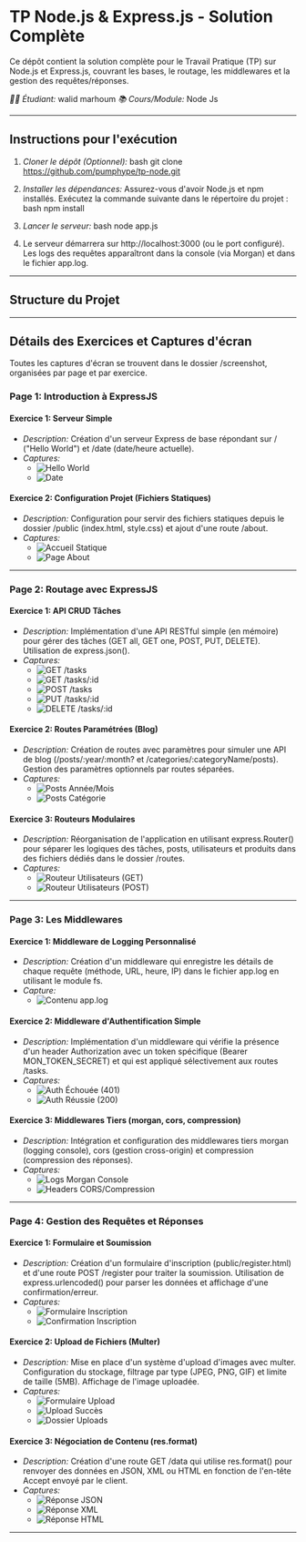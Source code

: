 # TP Node.js & Express.js - Solution Complète

Ce dépôt contient la solution complète pour le Travail Pratique (TP) sur Node.js et Express.js, couvrant les bases, le routage, les middlewares et la gestion des requêtes/réponses.

*🧑‍💻 Étudiant:* walid marhoum
*📚 Cours/Module:* Node Js

---

## Instructions pour l'exécution

1.  *Cloner le dépôt (Optionnel):*
    bash
    git clone  https://github.com/pumphype/tp-node.git 
    
2.  *Installer les dépendances:* Assurez-vous d'avoir Node.js et npm installés. Exécutez la commande suivante dans le répertoire du projet :
    bash
    npm install
    
3.  *Lancer le serveur:*
    bash
    node app.js
    
4.  Le serveur démarrera sur http://localhost:3000 (ou le port configuré). Les logs des requêtes apparaîtront dans la console (via Morgan) et dans le fichier app.log.

---

## Structure du Projet


---

## Détails des Exercices et Captures d'écran

Toutes les captures d'écran se trouvent dans le dossier /screenshot, organisées par page et par exercice.

### Page 1: Introduction à ExpressJS

#### Exercice 1: Serveur Simple

*   *Description:* Création d'un serveur Express de base répondant sur / ("Hello World") et /date (date/heure actuelle).
*   *Captures:*
    *   ![Hello World](screenshot/page-1/EX-1/ex1-hello.png)
    *   ![Date](screenshot/page-1/EX-1/ex1-date.png)

#### Exercice 2: Configuration Projet (Fichiers Statiques)

*   *Description:* Configuration pour servir des fichiers statiques depuis le dossier /public (index.html, style.css) et ajout d'une route /about.
*   *Captures:*
    *   ![Accueil Statique](screenshot/page-1/EX-2/ex2-static.png)
    *   ![Page About](screenshot/page-1/EX-2/ex2-about.png)

---

### Page 2: Routage avec ExpressJS

#### Exercice 1: API CRUD Tâches

*   *Description:* Implémentation d'une API RESTful simple (en mémoire) pour gérer des tâches (GET all, GET one, POST, PUT, DELETE). Utilisation de express.json().
*   *Captures:*
    *   ![GET /tasks](screenshot/page-2/EX-1/routage-ex1-getall.png)
    *   ![GET /tasks/:id](screenshot/page-2/EX-1/routage-ex1-getone.png)
    *   ![POST /tasks](screenshot/page-2/EX-1/routage-ex1-post.png)
    *   ![PUT /tasks/:id](screenshot/page-2/EX-1/routage-ex1-put.png)
    *   ![DELETE /tasks/:id](screenshot/page-2/EX-1/routage-ex1-delete.png)

#### Exercice 2: Routes Paramétrées (Blog)

*   *Description:* Création de routes avec paramètres pour simuler une API de blog (/posts/:year/:month? et /categories/:categoryName/posts). Gestion des paramètres optionnels par routes séparées.
*   *Captures:*
    *   ![Posts Année/Mois](screenshot/page-2/EX-2/routage-ex2-posts-ym.png)
    *   ![Posts Catégorie](screenshot/page-2/EX-2/routage-ex2-categories.png)

#### Exercice 3: Routeurs Modulaires

*   *Description:* Réorganisation de l'application en utilisant express.Router() pour séparer les logiques des tâches, posts, utilisateurs et produits dans des fichiers dédiés dans le dossier /routes.
*   *Captures:*
    *   ![Routeur Utilisateurs (GET)](screenshot/page-2/EX-3/Get-router-users.png)
    *   ![Routeur Utilisateurs (POST)](screenshot/page-2/EX-3/Post-router-users.png)

---

### Page 3: Les Middlewares

#### Exercice 1: Middleware de Logging Personnalisé

*   *Description:* Création d'un middleware qui enregistre les détails de chaque requête (méthode, URL, heure, IP) dans le fichier app.log en utilisant le module fs.
*   *Capture:*
    *   ![Contenu app.log](screenshot/page-3/EX-1/middleware-ex1-logfile.png)

#### Exercice 2: Middleware d'Authentification Simple

*   *Description:* Implémentation d'un middleware qui vérifie la présence d'un header Authorization avec un token spécifique (Bearer MON_TOKEN_SECRET) et qui est appliqué sélectivement aux routes /tasks.
*   *Captures:*
    *   ![Auth Échouée (401)](screenshot/page-3/EX-2/middleware-ex2-auth-fail.png)
    *   ![Auth Réussie (200)](screenshot/page-3/EX-2/middleware-ex2-auth-success.png)

#### Exercice 3: Middlewares Tiers (morgan, cors, compression)

*   *Description:* Intégration et configuration des middlewares tiers morgan (logging console), cors (gestion cross-origin) et compression (compression des réponses).
*   *Captures:*
    *   ![Logs Morgan Console](screenshot/page-3/EX-3/middleware-ex3-morgan.png)
    *   ![Headers CORS/Compression](screenshot/page-3/EX-3/middleware-ex3-headers.png)

---

### Page 4: Gestion des Requêtes et Réponses

#### Exercice 1: Formulaire et Soumission

*   *Description:* Création d'un formulaire d'inscription (public/register.html) et d'une route POST /register pour traiter la soumission. Utilisation de express.urlencoded() pour parser les données et affichage d'une confirmation/erreur.
*   *Captures:*
    *   ![Formulaire Inscription](screenshot/page-4/EX-1/gestion-ex1-form.png)
    *   ![Confirmation Inscription](screenshot/page-4/EX-1/gestion-ex1-confirm.png)

#### Exercice 2: Upload de Fichiers (Multer)

*   *Description:* Mise en place d'un système d'upload d'images avec multer. Configuration du stockage, filtrage par type (JPEG, PNG, GIF) et limite de taille (5MB). Affichage de l'image uploadée.
*   *Captures:*
    *   ![Formulaire Upload](screenshot/page-4/EX-2/gestion-ex2-form-upload.png)
    *   ![Upload Succès](screenshot/page-4/EX-2/gestion-ex2-upload-success.png)
    *   ![Dossier Uploads](screenshot/page-4/EX-2/gestion-ex2-uploads-folder.png)

#### Exercice 3: Négociation de Contenu (res.format)

*   *Description:* Création d'une route GET /data qui utilise res.format() pour renvoyer des données en JSON, XML ou HTML en fonction de l'en-tête Accept envoyé par le client.
*   *Captures:*
    *   ![Réponse JSON](screenshot/page-4/EX-3/json.png)
    *   ![Réponse XML](screenshot/page-4/EX-3/xml.png)
    *   ![Réponse HTML](screenshot/page-4/EX-3/html.png)

---
